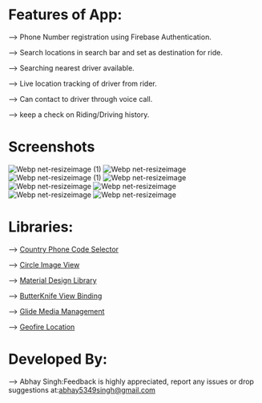 # Features of App:
--> Phone Number registration using Firebase Authentication.

--> Search locations in search bar and set as destination for ride.

--> Searching nearest driver available.

--> Live location tracking of driver from rider.

--> Can contact to driver through voice call.

--> keep a check on Riding/Driving history.

# Screenshots
![Webp net-resizeimage (1)](https://user-images.githubusercontent.com/48565759/108881225-17cd4f80-7629-11eb-99bc-e51ce80ab591.png)
![Webp net-resizeimage](https://user-images.githubusercontent.com/48565759/108881506-667ae980-7629-11eb-8f7b-ee9f72898993.png)
![Webp net-resizeimage (1)](https://user-images.githubusercontent.com/48565759/108881703-97f3b500-7629-11eb-875a-93e76b31f1f7.png)
![Webp net-resizeimage](https://user-images.githubusercontent.com/48565759/108882045-f6b92e80-7629-11eb-9645-fd845d9836ad.png)
![Webp net-resizeimage](https://user-images.githubusercontent.com/48565759/108882918-df2e7580-762a-11eb-9c41-a1484251d11d.png)
![Webp net-resizeimage](https://user-images.githubusercontent.com/48565759/108883161-1f8df380-762b-11eb-99a4-3992275e83f8.png)
![Webp net-resizeimage](https://user-images.githubusercontent.com/48565759/108883916-020d5980-762c-11eb-896d-510769ba6be5.png)
![Webp net-resizeimage](https://user-images.githubusercontent.com/48565759/108884167-4862b880-762c-11eb-8736-0e88c6942364.jpg)

# Libraries:

--> [Country Phone Code Selector](https://github.com/hbb20/CountryCodePickerProject)

--> [Circle Image View](https://github.com/hdodenhof/CircleImageView)

--> [Material Design Library](https://github.com/navasmdc/MaterialDesignLibrary)

--> [ButterKnife View Binding](https://github.com/JakeWharton/butterknife)

--> [Glide Media Management](https://github.com/bumptech/glide)

--> [Geofire Location](https://github.com/firebase/geofire-android)

# Developed By:
--> Abhay Singh:Feedback is highly appreciated, report any issues or drop suggestions at:[abhay5349singh@gmail.com](mailto:abhay5349singh@gmail.com)
